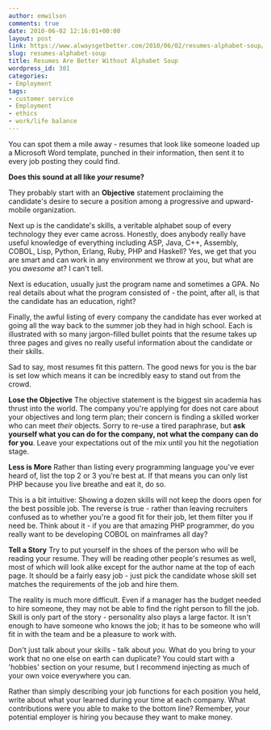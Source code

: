 ```yaml
---
author: emwilson
comments: true
date: 2010-06-02 12:16:01+00:00
layout: post
link: https://www.alwaysgetbetter.com/2010/06/02/resumes-alphabet-soup/
slug: resumes-alphabet-soup
title: Resumes Are Better Without Alphabet Soup
wordpress_id: 301
categories:
- Employment
tags:
- customer service
- Employment
- ethics
- work/life balance
---
```


You can spot them a mile away - resumes that look like someone loaded up a Microsoft Word template, punched in their information, then sent it to every job posting they could find.

**Does this sound at all like _your_ resume?**

They probably start with an **Objective** statement proclaiming the candidate's desire to secure a position among a progressive and upward-mobile organization.

Next up is the candidate's skills, a veritable alphabet soup of every technology they ever came across. Honestly, does anybody really have useful knowledge of everything including ASP, Java, C++, Assembly, COBOL, Lisp, Python, Erlang, Ruby, PHP and Haskell? Yes, we get that you are smart and can work in any environment we throw at you, but what are you _awesome_ at? I can't tell.

Next is education, usually just the program name and sometimes a GPA. No real details about what the program consisted of - the point, after all, is that the candidate has an education, right?

Finally, the awful listing of every company the candidate has ever worked at going all the way back to the summer job they had in high school. Each is illustrated with so many jargon-filled bullet points that the resume takes up three pages and gives no really useful information about the candidate or their skills.

Sad to say, most resumes fit this pattern. The good news for you is the bar is set low which means it can be incredibly easy to stand out from the crowd.

**Lose the Objective**
The objective statement is the biggest sin academia has thrust into the world. The company you're applying for does not care about your objectives and long term plan; their concern is finding a skilled worker who can meet _their_ objects. Sorry to re-use a tired paraphrase, but **ask yourself what you can do for the company, not what the company can do for you**. Leave your expectations out of the mix until you hit the negotiation stage.

**Less is More**
Rather than listing every programming language you've ever heard of, list the top 2 or 3 you're best at. If that means you can only list PHP because you live breathe and eat it, do so.

This is a bit intuitive: Showing a dozen skills will not keep the doors open for the best possible job. The reverse is true - rather than leaving recruiters confused as to whether you're a good fit for their job, let them filter you if need be. Think about it - if you are that amazing PHP programmer, do you really want to be developing COBOL on mainframes all day?

**Tell a Story**
Try to put yourself in the shoes of the person who will be reading your resume. They will be reading other people's resumes as well, most of which will look alike except for the author name at the top of each page. It should be a fairly easy job - just pick the candidate whose skill set matches the requirements of the job and hire them.

The reality is much more difficult. Even if a manager has the budget needed to hire someone, they may not be able to find the right person to fill the job. Skill is only part of the story - personality also plays a large factor. It isn't enough to have someone who knows the job; it has to be someone who will fit in with the team and be a pleasure to work with.

Don't just talk about your skills - talk about _you_. What do you bring to your work that no one else on earth can duplicate? You could start with a 'hobbies' section on your resume, but I recommend injecting as much of your own voice everywhere you can.

Rather than simply describing your job functions for each position you held, write about what your learned during your time at each company. What contributions were you able to make to the bottom line? Remember, your potential employer is hiring you because they want to make money.
